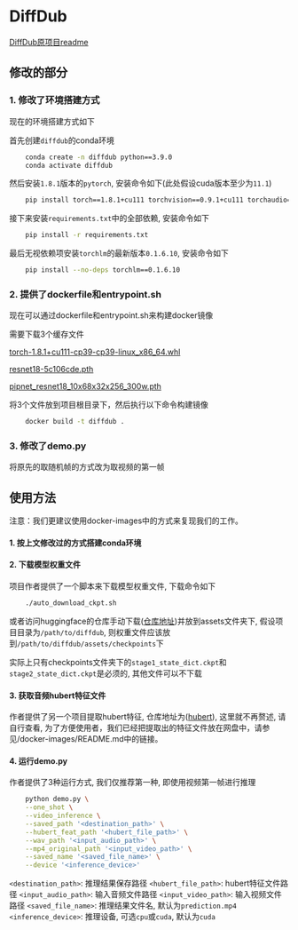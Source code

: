 # DiffDub

[DiffDub原项目readme](README-DIffDub.md)

## 修改的部分

### 1. 修改了环境搭建方式

现在的环境搭建方式如下

首先创建`diffdub`的conda环境

```bash
    conda create -n diffdub python==3.9.0
    conda activate diffdub
```

然后安装`1.8.1`版本的`pytorch`, 安装命令如下(此处假设cuda版本至少为`11.1`)

```bash
    pip install torch==1.8.1+cu111 torchvision==0.9.1+cu111 torchaudio==0.8.1 -f https://download.pytorch.org/whl/torch_stable.html
```
接下来安装`requirements.txt`中的全部依赖, 安装命令如下

```bash
    pip install -r requirements.txt
```
最后无视依赖项安装`torchlm`的最新版本`0.1.6.10`, 安装命令如下

```bash
    pip install --no-deps torchlm==0.1.6.10
```

### 2. 提供了dockerfile和entrypoint.sh

现在可以通过dockerfile和entrypoint.sh来构建docker镜像

需要下载3个缓存文件

[torch-1.8.1+cu111-cp39-cp39-linux_x86_64.whl](https://download.pytorch.org/whl/cu111/torch-1.8.1%2Bcu111-cp39-cp39-linux_x86_64.whl)

[resnet18-5c106cde.pth](https://download.pytorch.org/models/resnet18-5c106cde.pth)

[pipnet_resnet18_10x68x32x256_300w.pth](https://github.com/DefTruth/torchlm/releases/download/torchlm-0.1.6-alpha//pipnet_resnet18_10x68x32x256_300w.pth)

将3个文件放到项目根目录下，然后执行以下命令构建镜像

```bash
    docker build -t diffdub .
```

### 3. 修改了demo.py

将原先的取随机帧的方式改为取视频的第一帧

## 使用方法
注意：我们更建议使用docker-images中的方式来复现我们的工作。

#### 1. 按上文修改过的方式搭建conda环境
#### 2. 下载模型权重文件

项目作者提供了一个脚本来下载模型权重文件, 下载命令如下

```bash
    ./auto_download_ckpt.sh
```

或者访问huggingface的仓库手动下载([仓库地址](https://huggingface.co/taocode/diffdub))并放到assets文件夹下, 假设项目目录为`/path/to/diffdub`, 则权重文件应该放到`/path/to/diffdub/assets/checkpoints`下

实际上只有checkpoints文件夹下的`stage1_state_dict.ckpt`和`stage2_state_dict.ckpt`是必须的, 其他文件可以不下载

#### 3. 获取音频hubert特征文件

作者提供了另一个项目提取hubert特征, 仓库地址为([hubert](https://github.com/liutaocode/talking_face_preprocessing?tab=readme-ov-file#audio-feature-extraction)), 这里就不再赘述, 请自行查看, 为了方便使用者，我们已经把提取出的特征文件放在网盘中，请参见/docker-images/README.md中的链接。

#### 4. 运行demo.py

作者提供了3种运行方式, 我们仅推荐第一种, 即使用视频第一帧进行推理

```bash
    python demo.py \
    --one_shot \
    --video_inference \
    --saved_path '<destination_path>' \
    --hubert_feat_path '<hubert_file_path>' \
    --wav_path '<input_audio_path>' \
    --mp4_original_path '<input_video_path>' \
    --saved_name '<saved_file_name>' \
    --device '<inference_device>'
```

`<destination_path>`: 推理结果保存路径
`<hubert_file_path>`: hubert特征文件路径
`<input_audio_path>`: 输入音频文件路径
`<input_video_path>`: 输入视频文件路径
`<saved_file_name>`: 推理结果文件名, 默认为`prediction.mp4`
`<inference_device>`: 推理设备, 可选`cpu`或`cuda`, 默认为`cuda`


